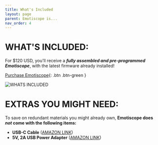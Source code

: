 ```yaml
---
title: What's Included
layout: page
parent: Emotiscope is...
nav_order: 4
---
```


# WHAT'S **INCLUDED:**

For $120 USD, you'll receive a ***fully assembled and pre-programmed Emotiscope***, with the latest firmware already installed!

[Purchase Emotiscope](https://emotiscope.rocks/purchase.html){: .btn .btn-green }

![WHATS INCLUDED](https://github.com/lixie-labs/emotiscope/blob/main/extras/img/emotiscope_touch_crop.jpg?raw=true)

# EXTRAS YOU **MIGHT NEED:**

To save on redundant materials you might already own, **Emotiscope does *not* come with the following items:**

- **USB-C Cable** ([AMAZON LINK](https://www.amazon.com/JSAUX-Charger-Braided-Compatible-Samsung/dp/B076FPGWNZ/ref=sr_1_9?crid=2YG0J3B874G73&keywords=usb-c+cable&qid=1662388265&sprefix=usb-c+cable%2Caps%2C137&sr=8-9))
- **5V, 2A USB Power Adapter** ([AMAZON LINK](https://www.amazon.com/Certified-Charger-FONKEN-Universal-Compatible/dp/B07DF782WQ/ref=sr_1_4?crid=1WJDP9XHVR3QC&keywords=2a+usb+adapter&qid=1662388344&sprefix=2a+usb+adapter%2Caps%2C131&sr=8-4))

